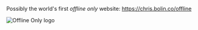 Possibly the world's first *offline only* website: https://chris.bolin.co/offline

![Offline Only logo](https://chris.bolin.co/offline/preview.png)

